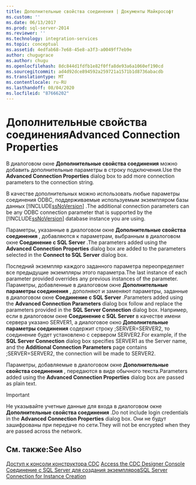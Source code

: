 ```yaml
---
title: Дополнительные свойства соединения | Документы Майкрософт
ms.custom: ''
ms.date: 06/13/2017
ms.prod: sql-server-2014
ms.reviewer: ''
ms.technology: integration-services
ms.topic: conceptual
ms.assetid: 4edfab68-7e68-45e8-a3f3-a0049ff7eb9e
author: chugugrace
ms.author: chugu
ms.openlocfilehash: 8dc844d1fdfb1e82f0ffa8de93a6a1060ef190cd
ms.sourcegitcommit: ad4d92dce894592a259721a1571b1d8736abacdb
ms.translationtype: MT
ms.contentlocale: ru-RU
ms.lasthandoff: 08/04/2020
ms.locfileid: "87666202"
---
```

# <a name="advanced-connection-properties"></a><span data-ttu-id="4cdac-102">Дополнительные свойства соединения</span><span class="sxs-lookup"><span data-stu-id="4cdac-102">Advanced Connection Properties</span></span>
  <span data-ttu-id="4cdac-103">В диалоговом окне **Дополнительные свойства соединения** можно добавить дополнительные параметры в строку подключения.</span><span class="sxs-lookup"><span data-stu-id="4cdac-103">Use the **Advanced Connection Properties** dialog box to add more connection parameters to the connection string.</span></span>  
  
 <span data-ttu-id="4cdac-104">В качестве дополнительных можно использовать любые параметры соединения ODBC, поддерживаемые используемым экземпляром базы данных [!INCLUDE[ssNoVersion](../../includes/ssnoversion-md.md)] .</span><span class="sxs-lookup"><span data-stu-id="4cdac-104">The additional connection parameters can be any ODBC connection parameter that is supported by the [!INCLUDE[ssNoVersion](../../includes/ssnoversion-md.md)] database instance you are using.</span></span>  
  
 <span data-ttu-id="4cdac-105">Параметры, указанные в диалоговом окне **Дополнительные свойства соединения** , добавляются к параметрам, выбранным в диалоговом окне **Соединение с SQL Server** .</span><span class="sxs-lookup"><span data-stu-id="4cdac-105">The parameters added using the **Advanced Connection Properties** dialog box are added to the parameters selected in the **Connect to SQL Server** dialog box.</span></span>  
  
 <span data-ttu-id="4cdac-106">Последний экземпляр каждого заданного параметра переопределяет все предыдущие экземпляры этого параметра.</span><span class="sxs-lookup"><span data-stu-id="4cdac-106">The last instance of each parameter provided overrides any previous instances of the parameter.</span></span> <span data-ttu-id="4cdac-107">Параметры, добавленные в диалоговом окне **Дополнительные параметры соединения** , дополняют и заменяют параметры, заданные в диалоговом окне **Соединение с SQL Server** .</span><span class="sxs-lookup"><span data-stu-id="4cdac-107">Parameters added using the **Advanced Connection Parameters** dialog box follow and replace the parameters provided in the **SQL Server Connection** dialog box.</span></span> <span data-ttu-id="4cdac-108">Например, если в диалоговом окне **Соединение с SQL Server** в качестве имени сервера указано SERVER1, а диалоговое окно **Дополнительные параметры соединения** содержит строку ;SERVER=SERVER2, то соединение будет установлено с сервером SERVER2.</span><span class="sxs-lookup"><span data-stu-id="4cdac-108">For example, if the **SQL Server Connection** dialog box specifies SERVER1 as the Server name, and the **Additional Connection Parameters** page contains ;SERVER=SERVER2, the connection will be made to SERVER2.</span></span>  
  
 <span data-ttu-id="4cdac-109">Параметры, добавляемые в диалоговом окне **Дополнительные свойства соединения** , передаются в виде обычного текста.</span><span class="sxs-lookup"><span data-stu-id="4cdac-109">Parameters added using the **Advanced Connection Properties** dialog box are passed as plain text.</span></span>  
  
> [!IMPORTANT]  
>  <span data-ttu-id="4cdac-110">Не указывайте учетные данные для входа в диалоговом окне **Дополнительные свойства соединения** .</span><span class="sxs-lookup"><span data-stu-id="4cdac-110">Do not include login credentials in the **Advanced Connection Properties** dialog box.</span></span> <span data-ttu-id="4cdac-111">Они не будут зашифрованы при передаче по сети.</span><span class="sxs-lookup"><span data-stu-id="4cdac-111">They will not be encrypted when they are passed across the network.</span></span>  
  
## <a name="see-also"></a><span data-ttu-id="4cdac-112">См. также:</span><span class="sxs-lookup"><span data-stu-id="4cdac-112">See Also</span></span>  
 <span data-ttu-id="4cdac-113">[Доступ к консоли конструктора CDC](access-the-cdc-designer-console.md) </span><span class="sxs-lookup"><span data-stu-id="4cdac-113">[Access the CDC Designer Console](access-the-cdc-designer-console.md) </span></span>  
 [<span data-ttu-id="4cdac-114">Соединение с SQL Server для создания экземпляров</span><span class="sxs-lookup"><span data-stu-id="4cdac-114">SQL Server Connection for Instance Creation</span></span>](sql-server-connection-for-instance-creation.md)  
  
  
